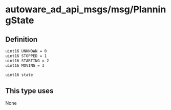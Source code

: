 # autoware_ad_api_msgs/msg/PlanningState

## Definition

```txt
uint16 UNKNOWN = 0
uint16 STOPPED = 1
uint16 STARTING = 2
uint16 MOVING = 3

uint16 state
```

## This type uses

None
